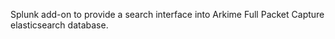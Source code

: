 Splunk add-on to provide a search interface into Arkime Full Packet Capture elasticsearch database.
